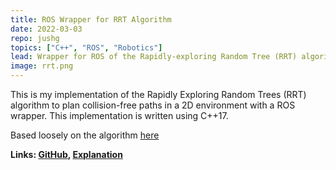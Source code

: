 ```yaml
---
title: ROS Wrapper for RRT Algorithm  
date: 2022-03-03
repo: jushg
topics: ["C++", "ROS", "Robotics"]
lead: Wrapper for ROS of the Rapidly-exploring Random Tree (RRT) algorithm
image: rrt.png
---
```


This is my implementation of the Rapidly Exploring Random Trees (RRT) algorithm to plan collision-free paths in a 2D environment with a ROS wrapper. This implementation is written using C++17.

Based loosely on the algorithm [here](https://github.com/zhm-real/PathPlanning)

**Links: [GitHub](https://github.com/jushg/rrt_planner_ros),
[Explanation](https://en.wikipedia.org/wiki/Rapidly-exploring_random_tree)**